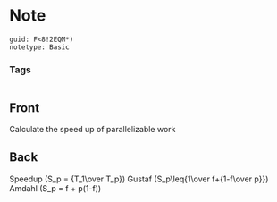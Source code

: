# Note
```
guid: F<8!2EQM*)
notetype: Basic
```

### Tags
```
```

## Front
Calculate the speed up of parallelizable work

## Back
Speedup
\(S_p = {T_1\over T_p}\)
Gustaf
\(S_p\leq{1\over f+{1-f\over p}}\)
Amdahl
\(S_p = f + p(1-f)\)
